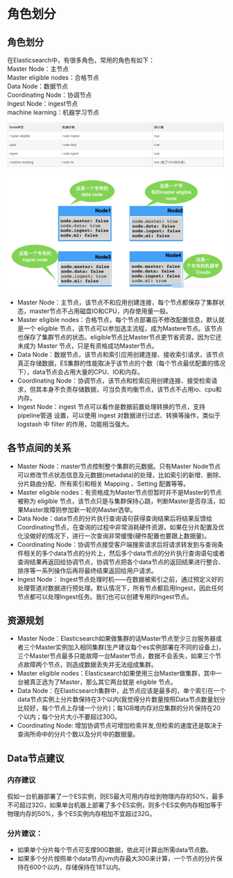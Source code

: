 # 角色划分



## 角色划分 <a id="&#x89D2;&#x8272;&#x5212;&#x5206;"></a>

在Elasticsearch中，有很多角色，常用的角色有如下：  
Master Node：主节点  
Master eligible nodes：合格节点  
Data Node：数据节点  
Coordinating Node：协调节点  
Ingest Node：ingest节点  
machine learning：机器学习节点

![](../../../../../.gitbook/assets/tu-pian-%20%2811%29.png)

![](../../../../../.gitbook/assets/tu-pian-%20%2810%29.png)

* Master Node：主节点，该节点不和应用创建连接，每个节点都保存了集群状态，master节点不占用磁盘IO和CPU，内存使用量一般。
* Master eligible nodes：合格节点，每个节点部署后不修改配置信息，默认就是一个 eligible 节点，该节点可以参加选主流程，成为Mastere节点。该节点也保存了集群节点的状态。eligible节点比Master节点更节省资源，因为它还未成为 Master 节点，只是有资格成功Master节点。
* Data Node：数据节点，该节点和索引应用创建连接、接收索引请求，该节点真正存储数据，ES集群的性能取决于该节点的个数（每个节点最优配置的情况下），data节点会占用大量的CPU、IO和内存。
* Coordinating Node：协调节点，该节点和检索应用创建连接、接受检索请求，但其本身不负责存储数据，可当负责均衡节点，该节点不占用io、cpu和内存。
* Ingest Node：ingest 节点可以看作是数据前置处理转换的节点，支持 pipeline管道 设置，可以使用 ingest 对数据进行过滤、转换等操作，类似于 logstash 中 filter 的作用，功能相当强大。

## 各节点间的关系 <a id="&#x5404;&#x8282;&#x70B9;&#x95F4;&#x7684;&#x5173;&#x7CFB;"></a>

* Master Node：master节点控制整个集群的元数据。只有Master Node节点可以修改节点状态信息及元数据\(metadata\)的处理，比如索引的新增、删除、分片路由分配、所有索引和相关 Mapping 、Setting 配置等等。
* Master eligible nodes：有资格成为Master节点但暂时并不是Master的节点被称为 eligible 节点，该节点只是与集群保持心跳，判断Master是否存活，如果Master故障则参加新一轮的Master选举。
* Data Node：data节点的分片执行查询语句获得查询结果后将结果反馈给Coordinating节点，在查询的过程中非常消耗硬件资源，如果在分片配置及优化没做好的情况下，进行一次查询非常缓慢\(硬件配置也要跟上数据量\)。
* Coordinating Node：协调节点接受客户端搜索请求后将请求转发到与查询条件相关的多个data节点的分片上，然后多个data节点的分片执行查询语句或者查询结果再返回给协调节点，协调节点把各个data节点的返回结果进行整合、排序等一系列操作后再将最终结果返回给用户请求。
* Ingest Node： Ingest节点处理时机——在数据被索引之前，通过预定义好的处理管道对数据进行预处理。默认情况下，所有节点都启用Ingest，因此任何节点都可以处理Ingest任务。我们也可以创建专用的Ingest节点。

## 资源规划 <a id="&#x8D44;&#x6E90;&#x89C4;&#x5212;"></a>

* Master Node：Elasticsearch如果做集群的话Master节点至少三台服务器或者三个Master实例加入相同集群\(生产建议每个es实例部署在不同的设备上\)，三个Master节点最多只能故障一台Master节点，数据不会丢失，如果三个节点故障两个节点，则造成数据丢失并无法组成集群。
* Master eligible nodes：Elasticsearch如果使用三台Master做集群，其中一台被真正选为了Master，那么其它两台就是 eligible 节点。
* Data Node：在Elasticsearch集群中，此节点应该是最多的，单个索引在一个data节点实例上分片数保持在3个以内\(我觉得分片数量按照Data节点数量划分比较好，每个节点上存储一个分片\)；每1GB堆内存对应集群的分片保持在20个以内；每个分片大小不要超过30G。
* Coordinating Node: 增加协调节点可增加检索并发,但检索的速度还是取决于查询所命中的分片个数以及分片中的数据量。

## Data节点建议 <a id="data&#x8282;&#x70B9;&#x5EFA;&#x8BAE;"></a>

### 内存建议 <a id="&#x5185;&#x5B58;&#x5EFA;&#x8BAE;"></a>

假如一台机器部署了一个ES实例，则ES最大可用内存给到物理内存的50%，最多不可超过32G，如果单台机器上部署了多个ES实例，则多个ES实例内存相加等于物理内存的50%，多个ES实例内存相加不宜超过32G。

### 分片建议： <a id="&#x5206;&#x7247;&#x5EFA;&#x8BAE;&#xFF1A;"></a>

* 如果单个分片每个节点可支撑90G数据，依此可计算出所需data节点数。
* 如果多个分片按照单个data节点jvm内存最大30G来计算，一个节点的分片保持在600个以内，存储保持在18T以内。

